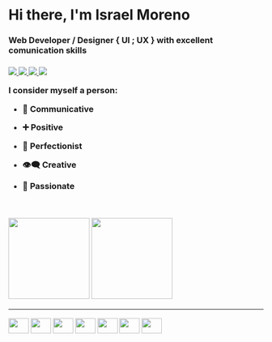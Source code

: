 <h1>Hi there, I'm <span>Israel Moreno</span></h1>

<h3>Web Developer / Designer { UI ; UX } with excellent comunication skills<h3>


<div style="display: inline-block">
   
<a href="mailto:israfreeway@gmail.com" target="_blank">
  <img src="https://img.shields.io/badge/Gmail-D14836?style=for-the-badge&logo=gmail&logoColor=white" />
</a>
  
<a target="_blank" href="https://wa.me/556191546774">
  <img src="https://img.shields.io/badge/WhatsApp-25D366?style=for-the-badge&logo=whatsapp&logoColor=white"  />
</a>

  
<a target="_blank" href="https://www.linkedin.com/in/israel-moreno-ruiz/">
  <img src="https://img.shields.io/badge/LinkedIn-0077B5?style=for-the-badge&logo=linkedin&logoColor=white" />
</a>
   
   
<a href="https://portafolio-israel-moreno.netlify.app/" target="_blank">
  <img src="https://img.shields.io/badge/website-000000?style=for-the-badge&logo=About.me&logoColor=white" />
</a>
  
  
   
</div>
   
   <br>



I consider myself a person:

- 📣 Communicative
- ➕ Positive
- 💯 Perfectionist
- 👁️‍🗨️ Creative
- 🧠 Passionate

   
    <br>

<div>

  <img height="160em" src="https://github-readme-stats.vercel.app/api?username=dev-israel-moreno&show_icons=true&theme=tokyonight">
  <img height="160em" src="https://github-readme-stats.vercel.app/api/top-langs/?username=dev-israel-moreno&layout=compact&theme=tokyonight">
   
</div>

<hr>

<div style="display: inline-block">
   

  <img height="30" width="40" src="https://cdn.jsdelivr.net/gh/devicons/devicon/icons/css3/css3-original.svg" />
  <img height="30" width="40" src="https://cdn.jsdelivr.net/gh/devicons/devicon/icons/html5/html5-original.svg" />
  <img height="30" width="40" src="https://cdn.jsdelivr.net/gh/devicons/devicon/icons/javascript/javascript-original.svg" /> 
  <img height="30" width="40" src="https://cdn.jsdelivr.net/gh/devicons/devicon/icons/php/php-original.svg" />
  <img height="30" width="40" src="https://cdn.jsdelivr.net/gh/devicons/devicon/icons/jquery/jquery-original-wordmark.svg" />
  <img height="30" width="40" src="https://cdn.jsdelivr.net/gh/devicons/devicon/icons/wordpress/wordpress-original.svg" />
  <img height="30" width="40" src="https://cdn.jsdelivr.net/gh/devicons/devicon/icons/photoshop/photoshop-plain.svg" />
                     
          
</div>



<br>







